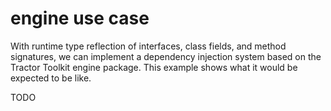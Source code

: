 # engine use case

With runtime type reflection of interfaces, class fields, and method signatures, we can implement a dependency injection system based on the Tractor Toolkit engine package. This example shows what it would be expected to be like.

TODO